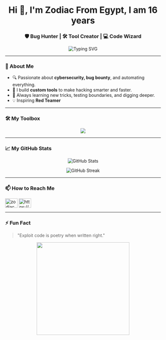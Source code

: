 <h1 align="center">Hi 👋, I'm Zodiac From Egypt, I am 16 years</h1>
<h3 align="center">🛡️ Bug Hunter | 🛠️ Tool Creator | 💻 Code Wizard</h3>

<p align="center">
  <img src="https://readme-typing-svg.demolab.com?font=Fira+Code&pause=1000&color=00FFAA&center=true&vCenter=true&width=435&lines=Hacking+the+Planet...;Writing+Tools+for+Hackers;Python+%7C+Go+%7C+C+%7C+Docker+%7C+Linux" alt="Typing SVG" />
</p>

---

### 🧠 About Me
- 🔍 Passionate about **cybersecurity, bug bounty**, and automating everything.
- 🧰 I build **custom tools** to make hacking smarter and faster.
- 🌱 Always learning new tricks, testing boundaries, and digging deeper.
- 💡 Inspiring **Red Teamer**

---

### 🛠️ My Toolbox

<p align="center">
  <img src="https://skillicons.dev/icons?i=python,go,c,docker,linux,php,git,bash,vscode" />
</p>

---

### 📈 My GitHub Stats

<p align="center">
  <img src="https://github-readme-stats.vercel.app/api?username=Zodiac0x0&show_icons=true&theme=tokyonight&hide_border=true" alt="GitHub Stats" />
</p>

<p align="center">
  <img src="https://github-readme-streak-stats.herokuapp.com/?user=Zodiac0x0&theme=tokyonight&hide_border=true" alt="GitHub Streak" />
</p>

---

### 📫 How to Reach Me

  <p align="left">
  <a href="https://twitter.com/zodiac_0x0" target="blank"><img align="center" src="https://raw.githubusercontent.com/rahuldkjain/github-profile-readme-generator/master/src/images/icons/Social/twitter.svg" alt="zodiac_0x0" height="30" width="40" /></a>
  <a href="https://linkedin.com/in/https://www.linkedin.com/in/omarislamm/" target="blank"><img align="center" src="https://raw.githubusercontent.com/rahuldkjain/github-profile-readme-generator/master/src/images/icons/Social/linked-in-alt.svg" alt="https://www.linkedin.com/in/omarislamm/" height="30" width="40" /></a>
  </p>
  
---

### ⚡ Fun Fact
> "Exploit code is poetry when written right."

<p align="center">
  <img src="https://media.giphy.com/media/lP8xu5t2DLGG045H8F/giphy.gif" width="300" />
</p>

